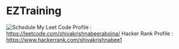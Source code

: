 # EZTraining
![Schedule](https://github.com/ShivaKrisl/EZTraining/assets/106444427/e2b4fa5d-2e0f-4733-a954-98b606bbfbe9)
My Leet Code Profile : https://leetcode.com/shivakrishnabeeraboina/
Hacker Rank Profile : https://www.hackerrank.com/shivakrishnabee1
